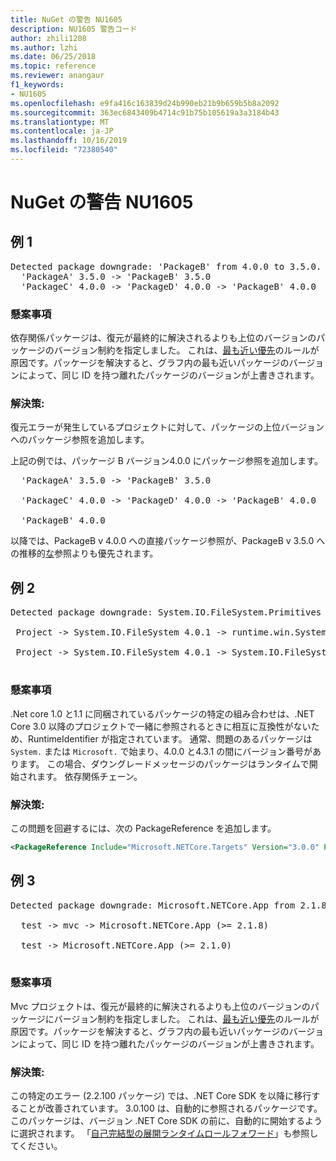 ```yaml
---
title: NuGet の警告 NU1605
description: NU1605 警告コード
author: zhili1208
ms.author: lzhi
ms.date: 06/25/2018
ms.topic: reference
ms.reviewer: anangaur
f1_keywords:
- NU1605
ms.openlocfilehash: e9fa416c163839d24b990eb21b9b659b5b8a2092
ms.sourcegitcommit: 363ec6843409b4714c91b75b105619a3a3184b43
ms.translationtype: MT
ms.contentlocale: ja-JP
ms.lasthandoff: 10/16/2019
ms.locfileid: "72380540"
---
```

# <a name="nuget-warning-nu1605"></a>NuGet の警告 NU1605

## <a name="example-1"></a>例 1

<pre>Detected package downgrade: 'PackageB' from 4.0.0 to 3.5.0. Reference the package directly from the project to select a different version.<br/>  'PackageA' 3.5.0 -> 'PackageB' 3.5.0<br/>  'PackageC' 4.0.0 -> 'PackageD' 4.0.0 -> 'PackageB' 4.0.0</pre>

### <a name="issue"></a>懸案事項
依存関係パッケージは、復元が最終的に解決されるよりも上位のバージョンのパッケージのバージョン制約を指定しました。 これは、[最も近い優先](../../concepts/dependency-resolution.md#nearest-wins)のルールが原因です。パッケージを解決すると、グラフ内の最も近いパッケージのバージョンによって、同じ ID を持つ離れたパッケージのバージョンが上書きされます。

### <a name="solution"></a>解決策:
復元エラーが発生しているプロジェクトに対して、パッケージの上位バージョンへのパッケージ参照を追加します。

上記の例では、パッケージ B バージョン4.0.0 にパッケージ参照を追加します。

<pre>
  'PackageA' 3.5.0 -> 'PackageB' 3.5.0<br/>
  'PackageC' 4.0.0 -> 'PackageD' 4.0.0 -> 'PackageB' 4.0.0<br/>
  'PackageB' 4.0.0
</pre>

以降では、PackageB v 4.0.0 への直接パッケージ参照が、PackageB v 3.5.0 への推移的[な](../../concepts/dependency-resolution.md#nearest-wins)参照よりも優先されます。

## <a name="example-2"></a>例 2
<pre>
Detected package downgrade: System.IO.FileSystem.Primitives from 4.3.0 to 4.0.1. Reference the package directly from the project to select a different version.</br>
 Project -> System.IO.FileSystem 4.0.1 -> runtime.win.System.IO.FileSystem 4.3.0 -> System.IO.FileSystem.Primitives (>= 4.3.0)</br>
 Project -> System.IO.FileSystem 4.0.1 -> System.IO.FileSystem.Primitives (>= 4.0.1)</br>
</pre>

### <a name="issue"></a>懸案事項 

.Net core 1.0 と1.1 に同梱されているパッケージの特定の組み合わせは、.NET Core 3.0 以降のプロジェクトで一緒に参照されるときに相互に互換性がないため、RuntimeIdentifier が指定されています。  通常、問題のあるパッケージは `System.` または `Microsoft.` で始まり、4.0.0 と4.3.1 の間にバージョン番号があります。  この場合、ダウングレードメッセージのパッケージはランタイムで開始されます。 <RID> 依存関係チェーン。

### <a name="solution"></a>解決策:

この問題を回避するには、次の PackageReference を追加します。

```xml
<PackageReference Include="Microsoft.NETCore.Targets" Version="3.0.0" PrivateAssets="all" />
```

## <a name="example-3"></a>例 3

<pre>Detected package downgrade: Microsoft.NETCore.App from 2.1.8 to 2.1.0. Reference the package directly from the project to select a different version.<br/>
  test -> mvc -> Microsoft.NETCore.App (>= 2.1.8)<br/>
  test -> Microsoft.NETCore.App (>= 2.1.0)<br/>
</pre>

### <a name="issue"></a>懸案事項
Mvc プロジェクトは、復元が最終的に解決されるよりも上位のバージョンのパッケージにバージョン制約を指定しました。 これは、[最も近い優先](../../concepts/dependency-resolution.md#nearest-wins)のルールが原因です。パッケージを解決すると、グラフ内の最も近いパッケージのバージョンによって、同じ ID を持つ離れたパッケージのバージョンが上書きされます。

### <a name="solution"></a>解決策:
この特定のエラー (2.2.100 パッケージ) では、.NET Core SDK を以降に移行することが改善されています。 3\.0.100 は、自動的に参照されるパッケージです。このパッケージは、バージョン .NET Core SDK の前に、自動的に開始するように選択されます。 「[自己完結型の展開ランタイムロールフォワード](/dotnet/core/deploying/runtime-patch-selection)」も参照してください。
